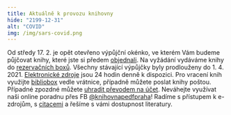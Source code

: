 ```yaml
---
title: Aktuálně k provozu knihovny
hide: "2199-12-31"
alt: "COVID"
img: /img/sars-covid.png
---
```


Od středy 17. 2. je opět otevřeno výpůjční okénko, ve kterém Vám budeme
půjčovat knihy, které jste si předem [objednali](online_objednani.html).
Na vyžádání vydáváme knihy do [rezervačních boxů](rezervacni_boxy.html).
Všechny stávající výpůjčky byly prodlouženy do 1. 4. 2021.
[Elektronické zdroje](eiz.htm) jsou 24 hodin denně k dispozici. Pro vracení
knih využijte [bibliobox](bibliobox.html) vedle vrátnice, případně můžete poslat knihy poštou.
Případné zpozdné můžete [uhradit převodem na účet](zpozdne.html). Neváhejte využívat naši
online poradnu přes FB [@knihovnapedfpraha](https://www.facebook.com/knihovnapedfpraha)! Radíme s přístupem k e-zdrojům, s
[citacemi](inform_vzdelavani.htm) a řešíme s vámi dostupnost literatury.
